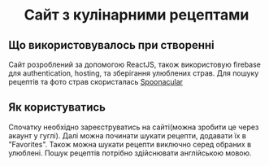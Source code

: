 <h1 align="center">Сайт з кулінарними рецептами</a></h1>  
<h2 align="left">Що використовувалось при створенні<br></h2>
Сайт розроблений за допомогою ReactJS, також використовую firebase для authentication, hosting, та зберігання улюблених страв.
Для пошуку рецептів та фото страв скористалась <a href="https://spoonacular.com" target="_blank">Spoonacular</a><br>
<h2 align="left">Як користуватись<br></h2>
Спочатку необхідно зареєструватись на сайті(можна зробити це через акаунт у гуглі). Далі можна починати шукати рецепти, додавати їх в "Favorites". Також можна шукати рецепти виключно серед обраних в улюблені.
Пошук рецептів потрібно здійснювати англійською мовою. 

  

